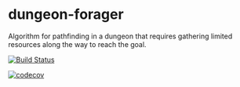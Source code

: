 # dungeon-forager
Algorithm for pathfinding in a dungeon that requires gathering limited resources along the way to reach the goal.

[![Build Status](https://travis-ci.org/Namirual/dungeon-forager.svg?branch=master)](https://travis-ci.org/Namirual/dungeon-forager)

[![codecov](https://codecov.io/gh/Namirual/dungeon-forager/branch/master/graph/badge.svg)](https://codecov.io/gh/Namirual/dungeon-forager)
